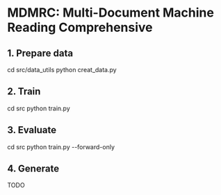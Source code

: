 
# MDMRC: Multi-Document Machine Reading Comprehensive

## 1. Prepare data
cd src/data_utils
python creat_data.py

## 2. Train
cd src
python train.py

## 3. Evaluate
cd src
python train.py --forward-only

## 4. Generate
TODO


